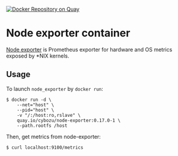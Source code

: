 [![Docker Repository on Quay](https://quay.io/repository/cybozu/node-exporter/status "Docker Repository on Quay")](https://quay.io/repository/cybozu/node-exporter)

Node exporter container
=======================

[Node exporter](https://github.com/prometheus/node_exporter) is
Prometheus exporter for hardware and OS metrics exposed by *NIX kernels.

Usage
------

To launch `node_exporter` by `docker run`:

```console
$ docker run -d \
    --net="host" \
    --pid="host" \
    -v "/:/host:ro,rslave" \
    quay.io/cybozu/node-exporter:0.17.0-1 \
    --path.rootfs /host
```

Then, get metrics from node-exporter:

```console
$ curl localhost:9100/metrics
```
